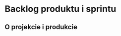 # Backlog produktu i sprintu
## O projekcie i produkcie

<!--stackedit_data:
eyJoaXN0b3J5IjpbLTE2NzY4OTYzMDRdfQ==
-->